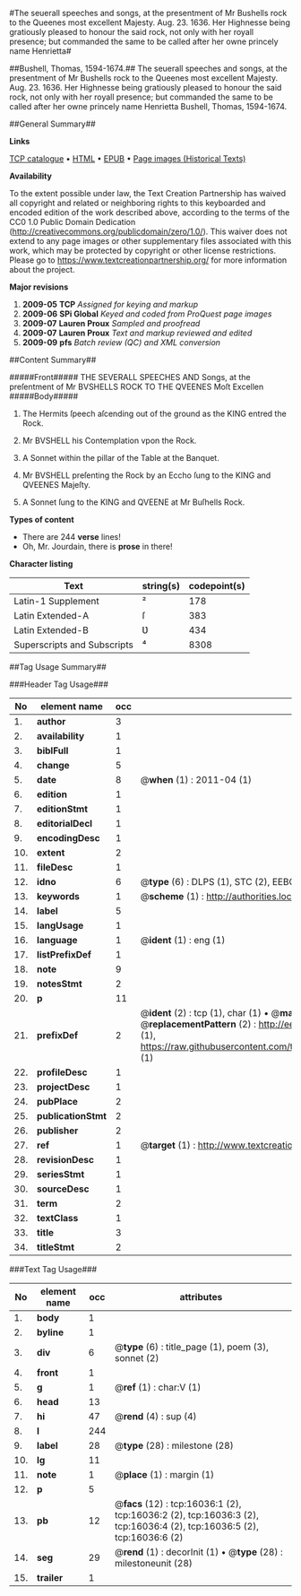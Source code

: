 #The seuerall speeches and songs, at the presentment of Mr Bushells rock to the Queenes most excellent Majesty. Aug. 23. 1636. Her Highnesse being gratiously pleased to honour the said rock, not only with her royall presence; but commanded the same to be called after her owne princely name Henrietta#

##Bushell, Thomas, 1594-1674.##
The seuerall speeches and songs, at the presentment of Mr Bushells rock to the Queenes most excellent Majesty. Aug. 23. 1636. Her Highnesse being gratiously pleased to honour the said rock, not only with her royall presence; but commanded the same to be called after her owne princely name Henrietta
Bushell, Thomas, 1594-1674.

##General Summary##

**Links**

[TCP catalogue](http://www.ota.ox.ac.uk/tcp/)  • 
[HTML](http://tei.it.ox.ac.uk/tcp/Texts-HTML/free/A17/A17342.html)  • 
[EPUB](http://tei.it.ox.ac.uk/tcp/Texts-EPUB/free/A17/A17342.epub) • 
[Page images (Historical Texts)](https://historicaltexts.jisc.ac.uk/eebo-99850808e)

**Availability**

To the extent possible under law, the Text Creation Partnership has waived all copyright and related or neighboring rights to this keyboarded and encoded edition of the work described above, according to the terms of the CC0 1.0 Public Domain Dedication (http://creativecommons.org/publicdomain/zero/1.0/). This waiver does not extend to any page images or other supplementary files associated with this work, which may be protected by copyright or other license restrictions. Please go to https://www.textcreationpartnership.org/ for more information about the project.

**Major revisions**

1. __2009-05__ __TCP__ *Assigned for keying and markup*
1. __2009-06__ __SPi Global__ *Keyed and coded from ProQuest page images*
1. __2009-07__ __Lauren Proux__ *Sampled and proofread*
1. __2009-07__ __Lauren Proux__ *Text and markup reviewed and edited*
1. __2009-09__ __pfs__ *Batch review (QC) and XML conversion*

##Content Summary##

#####Front#####
THE SEVERALL SPEECHES AND Songs, at the preſentment of Mr BVSHELLS ROCK TO THE QVEENES Moſt Excellen
#####Body#####

1. The Hermits ſpeech aſcending out of the ground as the KING entred the Rock.

1. Mr BVSHELL his Contemplation vpon the Rock.

1. A Sonnet within the pillar of the Table at the Banquet.

1. Mr BVSHELL preſenting the Rock by an Eccho ſung to the KING and QVEENES Majeſty.

1. A Sonnet ſung to the KING and QVEENE at Mr Buſhells Rock.

**Types of content**

  * There are 244 **verse** lines!
  * Oh, Mr. Jourdain, there is **prose** in there!

**Character listing**


|Text|string(s)|codepoint(s)|
|---|---|---|
|Latin-1 Supplement|²|178|
|Latin Extended-A|ſ|383|
|Latin Extended-B|Ʋ|434|
|Superscripts             and Subscripts|⁴|8308|

##Tag Usage Summary##

###Header Tag Usage###

|No|element name|occ|attributes|
|---|---|---|---|
|1.|__author__|3||
|2.|__availability__|1||
|3.|__biblFull__|1||
|4.|__change__|5||
|5.|__date__|8| @__when__ (1) : 2011-04 (1)|
|6.|__edition__|1||
|7.|__editionStmt__|1||
|8.|__editorialDecl__|1||
|9.|__encodingDesc__|1||
|10.|__extent__|2||
|11.|__fileDesc__|1||
|12.|__idno__|6| @__type__ (6) : DLPS (1), STC (2), EEBO-CITATION (1), PROQUEST (1), VID (1)|
|13.|__keywords__|1| @__scheme__ (1) : http://authorities.loc.gov/ (1)|
|14.|__label__|5||
|15.|__langUsage__|1||
|16.|__language__|1| @__ident__ (1) : eng (1)|
|17.|__listPrefixDef__|1||
|18.|__note__|9||
|19.|__notesStmt__|2||
|20.|__p__|11||
|21.|__prefixDef__|2| @__ident__ (2) : tcp (1), char (1)  •  @__matchPattern__ (2) : ([0-9\-]+):([0-9IVX]+) (1), (.+) (1)  •  @__replacementPattern__ (2) : http://eebo.chadwyck.com/downloadtiff?vid=$1&page=$2 (1), https://raw.githubusercontent.com/textcreationpartnership/Texts/master/tcpchars.xml#$1 (1)|
|22.|__profileDesc__|1||
|23.|__projectDesc__|1||
|24.|__pubPlace__|2||
|25.|__publicationStmt__|2||
|26.|__publisher__|2||
|27.|__ref__|1| @__target__ (1) : http://www.textcreationpartnership.org/docs/. (1)|
|28.|__revisionDesc__|1||
|29.|__seriesStmt__|1||
|30.|__sourceDesc__|1||
|31.|__term__|2||
|32.|__textClass__|1||
|33.|__title__|3||
|34.|__titleStmt__|2||


###Text Tag Usage###

|No|element name|occ|attributes|
|---|---|---|---|
|1.|__body__|1||
|2.|__byline__|1||
|3.|__div__|6| @__type__ (6) : title_page (1), poem (3), sonnet (2)|
|4.|__front__|1||
|5.|__g__|1| @__ref__ (1) : char:V (1)|
|6.|__head__|13||
|7.|__hi__|47| @__rend__ (4) : sup (4)|
|8.|__l__|244||
|9.|__label__|28| @__type__ (28) : milestone (28)|
|10.|__lg__|11||
|11.|__note__|1| @__place__ (1) : margin (1)|
|12.|__p__|5||
|13.|__pb__|12| @__facs__ (12) : tcp:16036:1 (2), tcp:16036:2 (2), tcp:16036:3 (2), tcp:16036:4 (2), tcp:16036:5 (2), tcp:16036:6 (2)|
|14.|__seg__|29| @__rend__ (1) : decorInit (1)  •  @__type__ (28) : milestoneunit (28)|
|15.|__trailer__|1||
